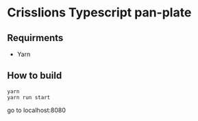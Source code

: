 # Crisslions Typescript pan-plate

## Requirments

- Yarn

## How to build

```
yarn
yarn run start
```
go to localhost:8080

